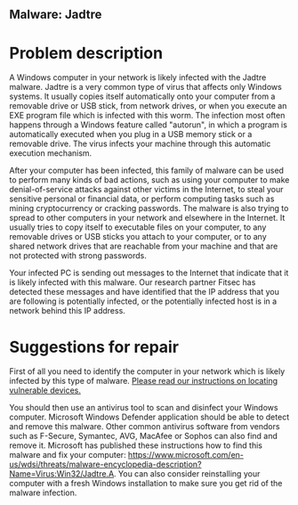 ## Malware: Jadtre

# Problem description

A Windows computer in your network is likely infected with the Jadtre malware. Jadtre is a very common type of virus that affects only Windows systems. It usually copies itself automatically onto your computer from a removable drive or USB stick, from network drives, or when you execute an EXE program file which is infected with this worm. The infection most often happens through a Windows feature called "autorun", in which a program is automatically executed when you plug in a USB memory stick or a removable drive. The virus infects your machine through this automatic execution mechanism. 

After your computer has been infected, this family of malware can be used to perform many kinds of bad actions, such as using your computer to make denial-of-service attacks against other victims in the Internet, to steal your sensitive personal or financial data, or perform computing tasks such as mining cryptocurrency or cracking passwords. The malware is also trying to spread to other computers in your network and elsewhere in the Internet. It usually tries to copy itself to executable files on your computer, to any removable drives or USB sticks you attach to your computer, or to any shared network drives that are reachable from your machine and that are not protected with strong passwords. 

Your infected PC is sending out messages to the Internet that indicate that it is likely infected with this malware. Our research partner Fitsec has detected these messages and have identified that the IP address that you are following is potentially infected, or the potentially infected host is in a network behind this IP address.

# Suggestions for repair

First of all you need to identify the computer in your network which is likely infected by this type of malware. [Please read our instructions on locating vulnerable devices.](../locate.md)

You should then use an antivirus tool to scan and disinfect your Windows computer. Microsoft Windows Defender application should be able to detect and remove this malware. Other common antivirus software from vendors such as F-Secure, Symantec, AVG, MacAfee or Sophos can also find and remove it. Microsoft has published these instructions how to find this malware and fix your computer: <https://www.microsoft.com/en-us/wdsi/threats/malware-encyclopedia-description?Name=Virus:Win32/Jadtre.A>. You can also consider reinstalling your computer with a fresh Windows installation to make sure you get rid of the malware infection.
